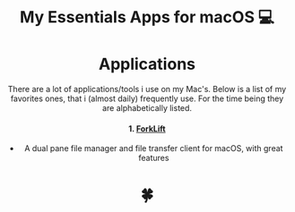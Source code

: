 <h1 align="center">My Essentials Apps for macOS 💻 </h1>

<div align="center">

<!-- 
<a href="https://www.patreon.com">
		<img src="https://img.shields.io/badge/Say%20Thanks-💗-ff69b4.svg">
	</a>
	<a href="https://github.com/">
		<img src="https://img.shields.io/pypi/l/pipenv.svg">
	</a>
</div>
-->

<h1 align="center">Applications</h1>


There are a lot of applications/tools i use on my Mac's. Below is a list of my favorites ones, that i (almost daily) frequently use.
For the time being they are alphabetically listed.

#### 1. [ForkLift](http://www.binarynights.com/forklift/) 

- A dual pane file manager and file transfer client for macOS, with great features


<h1 align="center">🍀</h1>

